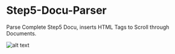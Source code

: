 # Step5-Docu-Parser
Parse Complete Step5 Docu,  inserts  HTML Tags to Scroll through Documents.

![alt text]( Step5-Docu-Parser/Screenstep5.png )
